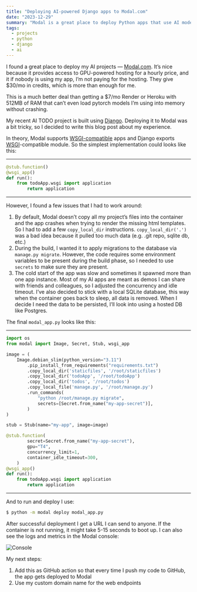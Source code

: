 ```yaml
---
title: "Deploying AI-powered Django apps to Modal.com"
date: "2023-12-29"
summary: "Modal is a great place to deploy Python apps that use AI models and require GPU. Here's how to use Modal with Django apps."
tags:
  - projects
  - python
  - django
  - ai
---
```


I found a great place to deploy my AI projects — [Modal.com](https://www.notion.so/Deploying-Django-apps-to-Modal-com-835da6cd51c042b792b3e65136699c17?pvs=21). It’s nice because it provides access to GPU-powered hosting for a hourly price, and it if nobody is using my app, I’m not paying for the hosting. They give $30/mo in credits, which is more than enough for me.

This is a much better deal than getting a $7/mo Render or Heroku with 512MB of RAM that can’t even load pytorch models I’m using into memory without crashing.

My recent AI TODO project is built using [Django](https://www.djangoproject.com/). Deploying it to Modal was a bit tricky, so I decided to write this blog post about my experience.

In theory, Modal supports [WSGI-compatible](https://modal.com/docs/guide/webhooks#serving-asgi-and-wsgi-apps) apps and Django exports [WSGI](https://docs.djangoproject.com/en/5.0/howto/deployment/wsgi/)-compatible module. So the simplest implementation could looks like this:

---

```python
@stub.function()
@wsgi_app()
def run():
    from todoApp.wsgi import application
        return application
```

---

However, I found a few issues that I had to work around:

1. By default, Modal doesn’t copy all my project’s files into the container and the app crashes when trying to render the missing html templates. So I had to add a few `copy_local_dir` instructions. `copy_local_dir('.')` was a bad idea because it pulled too much data (e.g. .git repo, sqlite db, etc.)
2. During the build, I wanted it to apply migrations to the database via `manage.py migrate`. However, the code requires some environment variables to be present during the build phase, so I needed to use `secrets` to make sure they are present.
3. The cold start of the app was slow and sometimes it spawned more than one app instance. Most of my AI apps are meant as demos I can share with friends and colleagues, so I adjusted the concurrency and idle timeout. I’ve also decided to stick with a local SQLite database, this way when the container goes back to sleep, all data is removed. When I decide I need the data to be persisted, I’ll look into using a hosted DB like Postgres.

The final `modal_app.py` looks like this:

---

```python
import os
from modal import Image, Secret, Stub, wsgi_app

image = (
    Image.debian_slim(python_version="3.11")
        .pip_install_from_requirements("requirements.txt")
        .copy_local_dir('staticfiles', '/root/staticfiles')
        .copy_local_dir('todoApp', '/root/todoApp')
        .copy_local_dir('todos', '/root/todos')
        .copy_local_file('manage.py', '/root/manage.py')
        .run_commands(
            "python /root/manage.py migrate",
            secrets=[Secret.from_name("my-app-secret")],
        )
)

stub = Stub(name="my-app", image=image)

@stub.function(
        secret=Secret.from_name("my-app-secret"),
        gpu="T4",
        concurrency_limit=1,
        container_idle_timeout=300,
    )
@wsgi_app()
def run():
    from todoApp.wsgi import application
        return application
```

---

And to run and deploy I use:

```bash
$ python -m modal deploy modal_app.py
```

After successful deployment I get a URL I can send to anyone. If the container is not running, it might take 5-15 seconds to boot up. I can also see the logs and metrics in the Modal console:

![Console](/images/modal_command.png)

My next steps:

1. Add this as GitHub action so that every time I push my code to GitHub, the app gets deployed to Modal
2. Use my custom domain name for the web endpoints
